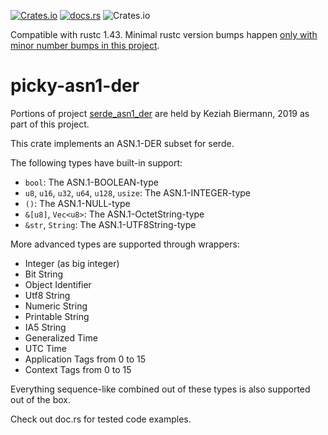[![Crates.io](https://img.shields.io/crates/v/picky-asn1-der.svg)](https://crates.io/crates/picky-asn1-der)
[![docs.rs](https://docs.rs/picky-asn1-der/badge.svg)](https://docs.rs/picky-asn1-der)
![Crates.io](https://img.shields.io/crates/l/picky-asn1-der)

Compatible with rustc 1.43.
Minimal rustc version bumps happen [only with minor number bumps in this project](https://github.com/Devolutions/picky-rs/issues/89#issuecomment-868303478).

# picky-asn1-der

Portions of project [serde_asn1_der](https://github.com/KizzyCode/serde_asn1_der) are held by
Keziah Biermann, 2019 as part of this project.

This crate implements an ASN.1-DER subset for serde.

The following types have built-in support:
 - `bool`: The ASN.1-BOOLEAN-type
 - `u8`, `u16`, `u32`, `u64`, `u128`, `usize`: The ASN.1-INTEGER-type
 - `()`: The ASN.1-NULL-type
 - `&[u8]`, `Vec<u8>`: The ASN.1-OctetString-type
 - `&str`, `String`: The ASN.1-UTF8String-type

More advanced types are supported through wrappers:
- Integer (as big integer)
- Bit String
- Object Identifier
- Utf8 String
- Numeric String
- Printable String
- IA5 String
- Generalized Time
- UTC Time
- Application Tags from 0 to 15
- Context Tags from 0 to 15

Everything sequence-like combined out of these types is also supported out of the box.

Check out doc.rs for tested code examples.
